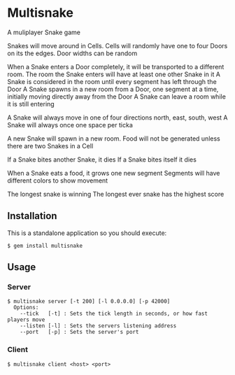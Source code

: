 # Multisnake
A muliplayer Snake game

Snakes will move around in Cells.
Cells will randomly have one to four Doors on its the edges.
Door widths can be random

When a Snake enters a Door completely, it will be transported to a different room.
The room the Snake enters will have at least one other Snake in it
A Snake is considered in the room until every segment has left through the Door
A Snake spawns in a new room from a Door, one segment at a time, initially moving directly away from the Door
A Snake can leave a room while it is still entering

A Snake will always move in one of four directions north, east, south, west
A Snake will always once one space per ticka


A new Snake will spawn in a new room.
Food will not be generated unless there are two Snakes in a Cell

If a Snake bites another Snake, it dies
If a Snake bites itself it dies

When a Snake eats a food, it grows one new segment
Segments will have different colors to show movement

The longest snake is winning
The longest ever snake has the highest score

## Installation
This is a standalone application so you should execute:

    $ gem install multisnake

## Usage
### Server
    $ multisnake server [-t 200] [-l 0.0.0.0] [-p 42000]
      Options:
        --tick   [-t] : Sets the tick length in seconds, or how fast players move
        --listen [-l] : Sets the servers listening address
        --port   [-p] : Sets the server's port
### Client
    $ multisnake client <host> <port>
